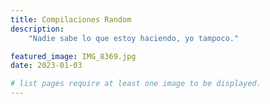 ```yaml
---
title: Compilaciones Random
description: 
    "Nadie sabe lo que estoy haciendo, yo tampoco."

featured_image: IMG_8369.jpg
date: 2023-01-03

# list pages require at least one image to be displayed.
---
```

